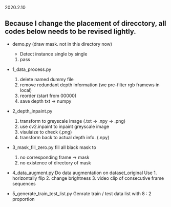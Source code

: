 2020.2.10 

Because I change the placement of direcctory, all codes below needs to be revised lightly.
---
* demo.py (draw mask. not in this directory now)
    * Detect instance single by single
    1. pass


* 1_data_process.py
    1. delete named dummy file
    2. remove redundant depth information (we pre-filter rgb framews in local)
    3. reorder (start from 00000)
    4. save depth txt -> numpy

* 2_depth_inpaint.py
    1. transform to greyscale image (.txt -> .npy -> .png)
    2. use cv2.inpaint to inpaint greyscale image
    3. visulaize to check (.png)
    4. transform back to actual depth info. (.npy)

* 3_mask_fill_zero.py
    fill all black mask to 
    1. no corresponding frame -> mask
    2. no existence of directory of mask

* 4_data_augment.py
    Do data augmentation on dataset_original 
    Use 
        1. horizontally flip 
        2. change brightness 
        3. video clip of consecutive frame sequences

* 5_generate_train_test_list.py
    Genrate train / test data list with 8 : 2 proportion
